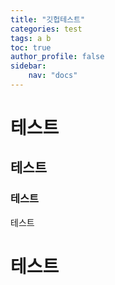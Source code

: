 ```yaml
---
title: "깃헙테스트"
categories: test
tags: a b
toc: true
author_profile: false
sidebar:
    nav: "docs"
---
```


# 테스트

## 테스트

### 테스트

테스트

# 테스트